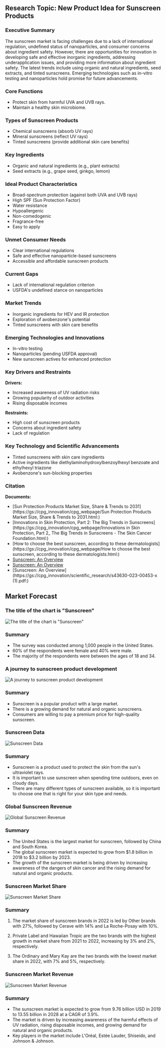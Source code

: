## Research Topic: New Product Idea for Sunscreen Products

### Executive Summary

The sunscreen market is facing challenges due to a lack of international regulation, undefined status of nanoparticles, and consumer concerns about ingredient safety. However, there are opportunities for innovation in developing safe and effective inorganic ingredients, addressing underapplication issues, and providing more information about ingredient safety. The latest trends include using organic and natural ingredients, seed extracts, and tinted sunscreens. Emerging technologies such as in-vitro testing and nanoparticles hold promise for future advancements.

### Core Functions

- Protect skin from harmful UVA and UVB rays.
- Maintain a healthy skin microbiome.

### Types of Sunscreen Products

- Chemical sunscreens (absorb UV rays)
- Mineral sunscreens (reflect UV rays)
- Tinted sunscreens (provide additional skin care benefits)

### Key Ingredients

- Organic and natural ingredients (e.g., plant extracts)
- Seed extracts (e.g., grape seed, ginkgo, lemon)

### Ideal Product Characteristics

- Broad-spectrum protection (against both UVA and UVB rays)
- High SPF (Sun Protection Factor)
- Water resistance
- Hypoallergenic
- Non-comedogenic
- Fragrance-free
- Easy to apply

### Unmet Consumer Needs

- Clear international regulations
- Safe and effective nanoparticle-based sunscreens
- Accessible and affordable sunscreen products

### Current Gaps

- Lack of international regulation criterion
- USFDA's undefined stance on nanoparticles

### Market Trends

- Inorganic ingredients for HEV and IR protection
- Exploration of avobenzone's potential
- Tinted sunscreens with skin care benefits

### Emerging Technologies and Innovations

- In-vitro testing
- Nanoparticles (pending USFDA approval)
- New sunscreen actives for enhanced protection

### Key Drivers and Restraints

**Drivers:**

- Increased awareness of UV radiation risks
- Growing popularity of outdoor activities
- Rising disposable incomes

**Restraints:**

- High cost of sunscreen products
- Concerns about ingredient safety
- Lack of regulation

### Key Technology and Scientific Advancements

- Tinted sunscreens with skin care ingredients
- Active ingredients like diethylaminohydroxylbenzoylhexyl benzoate and ethylhexyl triazone
- Avobenzone's sun-blocking properties

### Citation

**Documents:**

- [Sun Protection Products Market Size, Share & Trends to 2031](https://gs://cpg_innovation/cpg_webpage/Sun Protection Products Market Size, Share & Trends to 2031.html:)
- [Innovations in Skin Protection, Part 2: The Big Trends in Sunscreens](https://gs://cpg_innovation/cpg_webpage/Innovations in Skin Protection, Part 2_ The Big Trends in Sunscreens - The Skin Cancer Foundation.html:)
- [How to choose the best sunscreen, according to these dermatologists](https://gs://cpg_innovation/cpg_webpage/How to choose the best sunscreen, according to these dermatologists.html:)
- [Sunscreen: An Overview](https://gs://cpg_innovation/scientific_research/IntJPharmChemAnal-9-4-141-150.pdf:)
- [Sunscreen: An Overview](https://gs://cpg_innovation/scientific_research/1-s2.0-S1773224723005725-main.pdf:)
- [Sunscreen: An Overview](https://gs://cpg_innovation/scientific_research/s43630-023-00453-x (1).pdf:)
 


 ## Market Forecast 



 ###  The title of the chart is "Sunscreen" 

 ![ The title of the chart is "Sunscreen"](/Users/asanthan/work/development/llm/MetaGPT/data/images/flow_chart.png) 

 ### Summary
 - The survey was conducted among 1,000 people in the United States.
- 60% of the respondents were female and 40% were male.
- The majority of the respondents were between the ages of 18 and 34.



 ###  A journey to sunscreen product development 

 ![ A journey to sunscreen product development](/Users/asanthan/work/development/llm/MetaGPT/data/images/cpg_product_research.png) 

 ### Summary
 * Sunscreen is a popular product with a large market.
* There is a growing demand for natural and organic sunscreens.
* Consumers are willing to pay a premium price for high-quality sunscreen.



 ###  Sunscreen Data 

 ![ Sunscreen Data](/Users/asanthan/work/development/llm/MetaGPT/data/images/Minions.png) 

 ### Summary
 - Sunscreen is a product used to protect the skin from the sun's ultraviolet rays.
- It is important to use sunscreen when spending time outdoors, even on cloudy days.
- There are many different types of sunscreen available, so it is important to choose one that is right for your skin type and needs.



 ###  Global Sunscreen Revenue 

 ![ Global Sunscreen Revenue](/Users/asanthan/work/development/llm/MetaGPT/data/images/sunscreen_revenue_comparison.png) 

 ### Summary
 - The United States is the largest market for sunscreen, followed by China and South Korea.
- The global sunscreen market is expected to grow from $1.8 billion in 2018 to $3.2 billion by 2023.
- The growth of the sunscreen market is being driven by increasing awareness of the dangers of skin cancer and the rising demand for natural and organic products.



 ###  Sunscreen Market Share 

 ![ Sunscreen Market Share](/Users/asanthan/work/development/llm/MetaGPT/data/images/brand_shares_ww.png) 

 ### Summary
 1. The market share of sunscreen brands in 2022 is led by Other brands with 27%, followed by Cerave with 14% and La Roche-Posay with 10%.


2. Private Label and Hawaiian Tropic are the two brands with the highest growth in market share from 2021 to 2022, increasing by 3% and 2%, respectively.


3. The Ordinary and Mary Kay are the two brands with the lowest market share in 2022, with 7% and 5%, respectively.



 ###  Sunscreen Market Revenue 

 ![ Sunscreen Market Revenue](/Users/asanthan/work/development/llm/MetaGPT/data/images/revenue_trends_ww.png) 

 ### Summary
 - The sunscreen market is expected to grow from 9.76 billion USD in 2019 to 13.55 billion in 2028 at a CAGR of 3.9%.
- The market is driven by increasing awareness of the harmful effects of UV radiation, rising disposable incomes, and growing demand for natural and organic products.
- Key players in the market include L'Oréal, Estée Lauder, Shiseido, and Johnson & Johnson.

